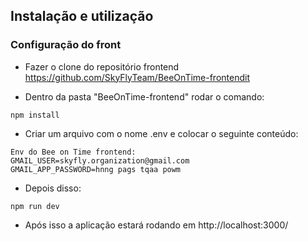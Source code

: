 ## Instalação e utilização

### Configuração do front

- Fazer o clone do repositório frontend
https://github.com/SkyFlyTeam/BeeOnTime-frontendit

- Dentro da pasta "BeeOnTime-frontend" rodar o comando:
```
npm install
```
- Criar um arquivo com o nome .env e colocar o seguinte conteúdo:
```
Env do Bee on Time frontend:
GMAIL_USER=skyfly.organization@gmail.com
GMAIL_APP_PASSWORD=hnng pags tqaa powm
```
- Depois disso:
```
npm run dev
```
- Após isso a aplicação estará rodando em
http://localhost:3000/
